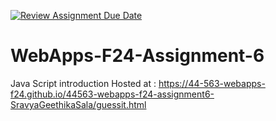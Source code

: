 [![Review Assignment Due Date](https://classroom.github.com/assets/deadline-readme-button-22041afd0340ce965d47ae6ef1cefeee28c7c493a6346c4f15d667ab976d596c.svg)](https://classroom.github.com/a/cCoVexb_)
# WebApps-F24-Assignment-6
Java Script introduction
Hosted at :  https://44-563-webapps-f24.github.io/44563-webapps-f24-assignment6-SravyaGeethikaSala/guessit.html
